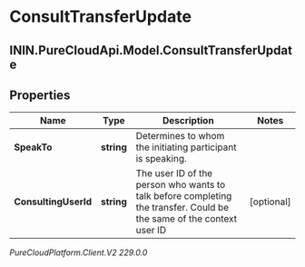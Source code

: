 # ConsultTransferUpdate

## ININ.PureCloudApi.Model.ConsultTransferUpdate

## Properties

|Name | Type | Description | Notes|
|------------ | ------------- | ------------- | -------------|
| **SpeakTo** | **string** | Determines to whom the initiating participant is speaking. | |
| **ConsultingUserId** | **string** | The user ID of the person who wants to talk before completing the transfer. Could be the same of the context user ID | [optional] |



_PureCloudPlatform.Client.V2 229.0.0_

